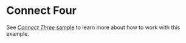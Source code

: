 # Connect Four

See [*Connect Three* sample](../../Examples/ConnectThree/README.md) to learn more about how to work with this example.
